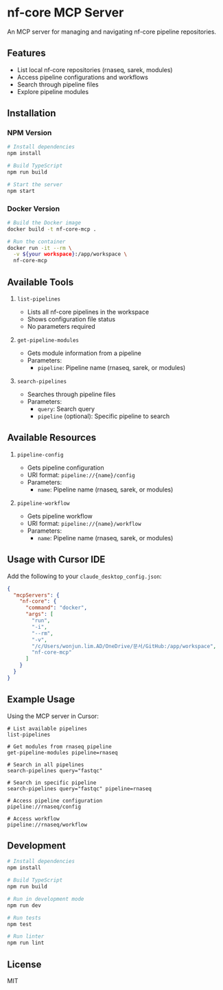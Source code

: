 # nf-core MCP Server

An MCP server for managing and navigating nf-core pipeline repositories.

## Features

- List local nf-core repositories (rnaseq, sarek, modules)
- Access pipeline configurations and workflows
- Search through pipeline files
- Explore pipeline modules

## Installation

### NPM Version

```bash
# Install dependencies
npm install

# Build TypeScript
npm run build

# Start the server
npm start
```

### Docker Version

```bash
# Build the Docker image
docker build -t nf-core-mcp .

# Run the container
docker run -it --rm \
  -v ${your workspace}:/app/workspace \
  nf-core-mcp
```

## Available Tools

1. `list-pipelines`
   - Lists all nf-core pipelines in the workspace
   - Shows configuration file status
   - No parameters required

2. `get-pipeline-modules`
   - Gets module information from a pipeline
   - Parameters:
     - `pipeline`: Pipeline name (rnaseq, sarek, or modules)

3. `search-pipelines`
   - Searches through pipeline files
   - Parameters:
     - `query`: Search query
     - `pipeline` (optional): Specific pipeline to search

## Available Resources

1. `pipeline-config`
   - Gets pipeline configuration
   - URI format: `pipeline://{name}/config`
   - Parameters:
     - `name`: Pipeline name (rnaseq, sarek, or modules)

2. `pipeline-workflow`
   - Gets pipeline workflow
   - URI format: `pipeline://{name}/workflow`
   - Parameters:
     - `name`: Pipeline name (rnaseq, sarek, or modules)

## Usage with Cursor IDE

Add the following to your `claude_desktop_config.json`:

```json
{
  "mcpServers": {
    "nf-core": {
      "command": "docker",
      "args": [
        "run",
        "-i",
        "--rm",
        "-v",
        "/c/Users/wonjun.lim.AD/OneDrive/문서/GitHub:/app/workspace",
        "nf-core-mcp"
      ]
    }
  }
}
```

## Example Usage

Using the MCP server in Cursor:

```
# List available pipelines
list-pipelines

# Get modules from rnaseq pipeline
get-pipeline-modules pipeline=rnaseq

# Search in all pipelines
search-pipelines query="fastqc"

# Search in specific pipeline
search-pipelines query="fastqc" pipeline=rnaseq

# Access pipeline configuration
pipeline://rnaseq/config

# Access workflow
pipeline://rnaseq/workflow
```

## Development

```bash
# Install dependencies
npm install

# Build TypeScript
npm run build

# Run in development mode
npm run dev

# Run tests
npm test

# Run linter
npm run lint
```

## License

MIT
